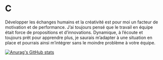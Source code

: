 # C

Développer les échanges humains et la 
créativité est pour moi un facteur de 
motivation et de performance. J’ai toujours pensé que le travail en équipe était force de propositions et d’innovations. 
Dynamique, à l’écoute et toujours prêt pour apprendre plus, je saurais m’adapter à une situation en place et pourrais ainsi m’intégrer sans le moindre problème à votre équipe. 

[![Anurag's GitHub stats](https://github-readme-stats.vercel.app/api?username=jamroune)](https://github.com/anuraghazra/github-readme-stats)
